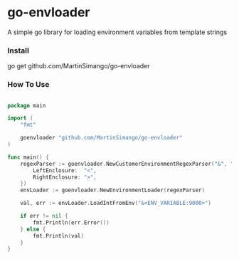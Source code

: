 # go-envloader
A simple go library for loading environment variables from template strings

### Install

go get github.com/MartinSimango/go-envloader


### How To Use

``` go

package main

import (
	"fmt"

	goenvloader "github.com/MartinSimango/go-envloader"
)

func main() {
	regexParser := goenvloader.NewCustomerEnvironmentRegexParser("&", ":", &goenvloader.EnclosedType{
		LeftEnclosure:  "<",
		RightEnclosure: ">",
	})
	envLoader := goenvloader.NewEnvironmentLoader(regexParser)

	val, err := envLoader.LoadIntFromEnv("&<ENV_VARIABLE:9000>")

	if err != nil {
		fmt.Println(err.Error())
	} else {
		fmt.Println(val)
	}
}

```
